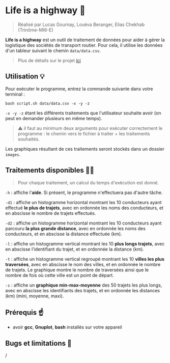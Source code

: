 # Life is a highway 🚛

> Réalisé par Lucas Gournay, Louèva Beranger, Elias Chekhab (Trinôme-MI6-E)

**Life is a highway** est un outil de traitement de données pour aider à gérer la logistique des sociétés de transport routier. Pour cela, il utilise les données d'un tableur suivant le chemin `data/data.csv`.

> Plus de détails sur le projet [ici](https://github.com/Eraguzy/life-is-a-highway/blob/main/Projet_CY_Truck_preIng2_2023_2024_v1.0.1.pdf)

## Utilisation 💡

Pour exécuter le programme, entrez la commande suivante dans votre terminal :
```
bash script.sh data/data.csv -x -y -z
```
`-x -y -z` étant les différents traitements que l'utilisateur souhaite avoir (on peut en demander plusieurs en même temps).

> ⚠️ il faut au minimum deux arguments pour exécuter correctement le programme : le chemin vers le fichier à traiter + les traitements souhaités.

Les graphiques résultant de ces traitements seront stockés dans un dossier `images`.

## Traitements disponibles 🧑‍💻

>Pour chaque traitement, un calcul du temps d'exécution est donné.

`-h` : affiche l'**aide**. Si présent, le programme n'effectuera pas d'autre tâche.

`-d1` : affiche un histogramme horizontal montrant les 10 conducteurs ayant effectué **le plus de trajets**, avec en ordonnée les noms des conducteurs, et en abscisse le nombre de trajets effectués.

`-d2` : affiche un histogramme horizontal montrant les 10 conducteurs ayant parcouru **la plus grande distance**, avec en ordonnée les noms des conducteurs, et en abscisse la distance effectuée (km).

`-l` : affiche un histogramme vertical montrant les 10 **plus longs trajets**, avec en abscisse l’identifiant du trajet, et en ordonnée la distance (km).

`-t` : affiche un histogramme vertical regroupé montrant les 10 **villes les plus traversées**, avec en abscisse le nom des villes, et en ordonnée le nombre de trajets. Le graphique montre le nombre de traversées ainsi que le nombre de fois où cette ville est un point de départ.

`-s` : affiche un **graphique min-max-moyenne** des 50 trajets les plus longs, avec en abscisse les identifiants des trajets, et en ordonnée les distances (km) (mini, moyenne, maxi).

## Prérequis ☝️

- avoir **gcc**, **Gnuplot**, **bash** installés sur votre appareil

## Bugs et limitations 👾

/



